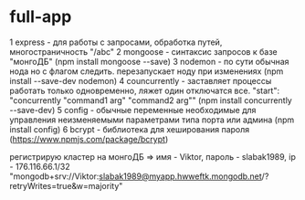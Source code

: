 # full-app

1 express - для работы с запросами, обработка путей, многостраничность "/abc"
2 mongoose - синтаксис запросов к базе "монгоДБ" (npm install mongoose --save)
3 nodemon - по сути обычная нода но с флагом следить. перезапускает ноду при изменениях (npm install --save-dev nodemon)
4 councurrently - заставляет процессы работать только одновременно, ляжет один отключатся все. "start": "concurrently \"command1 arg\" \"command2 arg\"" (npm install concurrently --save-dev)
5 config - обычные переменные необходимые для управления неизменяемыми параметрами типа порта или админа (npm install config)
6 bcrypt - библиотека для хеширования пароля (https://www.npmjs.com/package/bcrypt)

регистрирую кластер на монгоДБ => имя - Viktor, пароль - slabak1989, ip - 176.116.66.1/32
"mongodb+srv://Viktor:slabak1989@myapp.hwweftk.mongodb.net/?retryWrites=true&w=majority"
